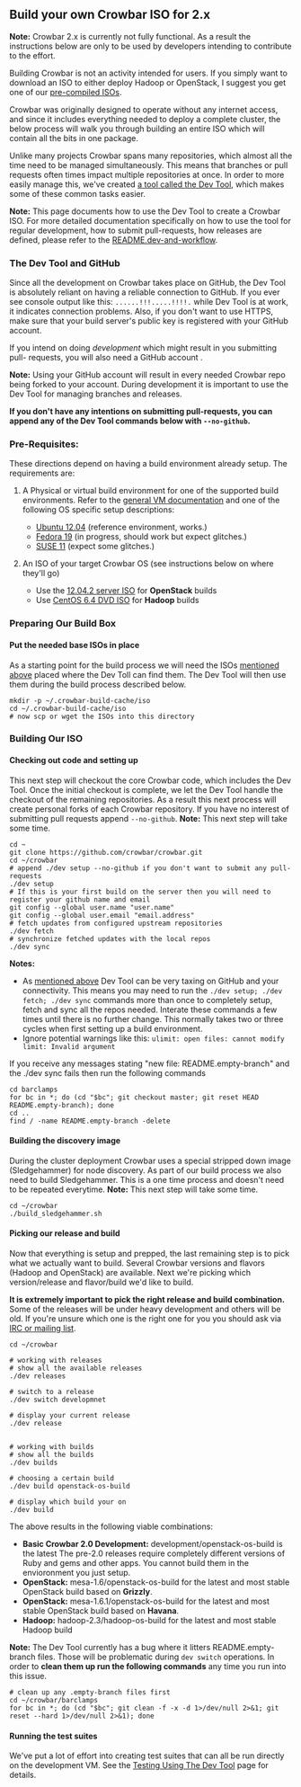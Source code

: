 ##  Build your own Crowbar ISO for 2.x

**Note:** Crowbar 2.x is currently not fully functional. As a result
the instructions below are only to be used by developers intending to
contribute to the effort.

Building Crowbar is not an activity intended for users. If you simply want
to download an ISO to either deploy Hadoop or OpenStack, I suggest you
get one of our [pre-compiled ISOs](http://crowbar.github.io/download/).

Crowbar was originally designed to operate without any internet access,
and since it includes everything needed to deploy a complete cluster,
the below process will walk you through building an entire ISO which
will contain all the bits in one package.

Unlike many projects Crowbar spans many repositories, which almost all
the time need to be managed simultaneously. This means that branches
or pull requests often times impact multiple repositories at once.
In order to more easily manage this, we've created [a tool called the Dev
Tool](https://github.com/crowbar/crowbar/blob/master/README.dev-and-workflow),
which makes some of these common tasks easier.

**Note:** This page documents how to use the Dev Tool to create
a Crowbar ISO.  For more detailed documentation specifically
on how to use the tool for regular development, how to submit
pull-requests, how releases are defined, please refer to the
[README.dev-and-workflow](https://github.com/crowbar/crowbar/blob/master/README.dev-and-workflow).

### The Dev Tool and GitHub
 
Since all the development on Crowbar takes place on GitHub, the Dev Tool
is absolutely reliant on having a reliable connection to GitHub. If you
ever see console output like this: `......!!!.....!!!!.` while Dev Tool
is at work, it indicates connection problems. Also, if you don't want to
use HTTPS, make sure that your build server's public key is registered
with your GitHub account.

If you intend on doing _development_ which might result in you submitting
pull- requests, you will also need a GitHub account .  

**Note:** Using your GitHub account will result in every needed Crowbar
repo being forked to your account. During development it is important
to use the Dev Tool for managing branches and releases.

**If you don't have any intentions on submitting pull-requests, you can
append any of the Dev Tool commands below with `--no-github`.**

### Pre-Requisites:

These directions depend on having a build environment already setup. 
The requirements are:

1. A Physical or virtual build environment for one of the supported build
   environments. Refer to the 
   [general VM documentation](./development/dev-vm.md) and one of the following
   OS specific setup descriptions:

   * [Ubuntu 12.04](./development/dev-vm-Ubuntu.md) (reference environment, works.)
   * [Fedora 19](./development/dev-vm-Fedora.md) (in progress, should work but expect glitches.)
   * [SUSE 11](./development/dev-vm-SUSE.md) (expect some glitches.)

2. An ISO of your target Crowbar OS 
   (see instructions below on where they'll go)

   * Use the [12.04.2 server ISO](http://old-releases.ubuntu.com/releases/12.04.2/ubuntu-12.04.2-server-amd64.iso) for **OpenStack** builds
   * Use [CentOS 6.4 DVD ISO](http://mirrors.seas.harvard.edu/centos/6.4/isos/x86_64/CentOS-6.4-x86_64-bin-DVD1.iso) for **Hadoop** builds

### Preparing Our Build Box

#### Put the needed base ISOs in place
As a starting point for the build process we will need the ISOs [mentioned above](#pre-requisites) placed where the Dev Toll can find them. The Dev Tool will then use them during the build process described below.

    mkdir -p ~/.crowbar-build-cache/iso
    cd ~/.crowbar-build-cache/iso
    # now scp or wget the ISOs into this directory

### Building Our ISO

#### Checking out code and setting up
This next step will checkout the core Crowbar code, which includes the Dev Tool. Once the initial checkout is complete, we let the Dev Tool handle the checkout of the remaining repositories. As a result this next process will create personal forks of each Crowbar repository. If you have no interest of submitting pull requests append `--no-github`. **Note:** This next step will take some time.

    cd ~
    git clone https://github.com/crowbar/crowbar.git
    cd ~/crowbar
    # append ./dev setup --no-github if you don't want to submit any pull-requests
    ./dev setup
    # If this is your first build on the server then you will need to register your github name and email 
    git config --global user.name "user.name"
    git config --global user.email "email.address"
    # fetch updates from configured upstream repositories
    ./dev fetch
    # synchronize fetched updates with the local repos
    ./dev sync

**Notes:** 
* As [mentioned above](#the-dev-tool-and-github) Dev Tool can be very taxing on GitHub and your connectivity. This means you may need to run the `./dev setup; ./dev fetch; ./dev sync` commands more than once to completely setup, fetch and sync all the repos needed.  Interate these commands a few times until there is no further change.  This normally takes two or three cycles when first setting up a build environment.
* Ignore potential warnings like this: `ulimit: open files: cannot modify limit: Invalid argument` 

If you receive any messages stating "new file:   README.empty-branch" and the ./dev sync fails then run the following commands 

    cd barclamps
    for bc in *; do (cd "$bc"; git checkout master; git reset HEAD README.empty-branch); done
    cd ..
    find / -name README.empty-branch -delete

#### Building the discovery image
During the cluster deployment Crowbar uses a special stripped down image (Sledgehammer) for node discovery. As part of our build process we also need to build Sledgehammer. This is a one time process and doesn't need to be repeated everytime. **Note:** This next step will take some time.

    cd ~/crowbar
    ./build_sledgehammer.sh


#### Picking our release and build

Now that everything is setup and prepped, the last remaining step is
to pick what we actually want to build. Several Crowbar versions and
flavors (Hadoop and OpenStack) are available. Next we're picking which
version/release and flavor/build we'd like to build. 

**It is extremely
important to pick the right release and build combination.** Some of
the releases will be under heavy development and others will be old. If
you're unsure which one is the right one for you you should ask via
[IRC or mailing list](http://crowbar.github.io/docs/getting-help.html).

    cd ~/crowbar

    # working with releases
    # show all the available releases
    ./dev releases

    # switch to a release
    ./dev switch developmnet
    
    # display your current release
    ./dev release


    # working with builds
    # show all the builds
    ./dev builds

    # choosing a certain build
    ./dev build openstack-os-build

    # display which build your on
    ./dev build

The above results in the following viable combinations:

* **Basic Crowbar 2.0 Development:**
  development/openstack-os-build is the latest 
  The pre-2.0 releases require completely different versions of Ruby and gems and other apps.
  You cannot build them in the envioronment you just setup.
* **OpenStack:** 
  mesa-1.6/openstack-os-build for the latest and most stable OpenStack build based on **Grizzly**.
* **OpenStack:** 
  mesa-1.6.1/openstack-os-build for the latest and most stable OpenStack build based on **Havana**.
* **Hadoop:** 
  hadoop-2.3/hadoop-os-build for the latest and most stable Hadoop build

**Note:** The Dev Tool currently has a bug where it litters README.empty-branch files. Those will be problematic during `dev switch` operations. In order to **clean them up run the following commands** any time you run into this issue.

    # clean up any .empty-branch files first
    cd ~/crowbar/barclamps
    for bc in *; do (cd "$bc"; git clean -f -x -d 1>/dev/null 2>&1; git reset --hard 1>/dev/null 2>&1); done 

#### Running the test suites

We've put a lot of effort into creating test suites that can all be run directly on the development VM.  See the [Testing Using The Dev Tool](../misc_docs/testing/devtool.md) page for details.

